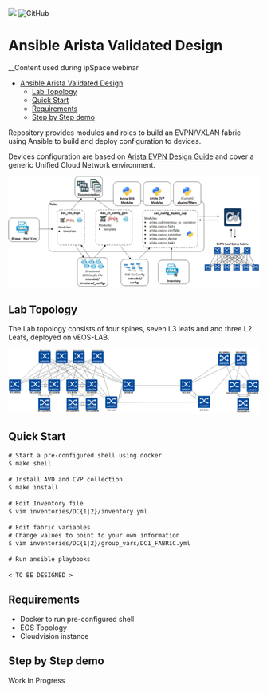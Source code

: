 ![](https://img.shields.io/badge/Arista-EOS%20Automation-blue) ![GitHub](https://img.shields.io/github/license/aristanetworks/ansible-avd)

# Ansible Arista Validated Design

__Content used during ipSpace webinar

<!-- @import "[TOC]" {cmd="toc" depthFrom=1 depthTo=6 orderedList=false} -->

<!-- code_chunk_output -->

- [Ansible Arista Validated Design](#ansible-arista-validated-design)
  - [Lab Topology](#lab-topology)
  - [Quick Start](#quick-start)
  - [Requirements](#requirements)
  - [Step by Step demo](#step-by-step-demo)

<!-- /code_chunk_output -->

Repository provides modules and roles to build an EVPN/VXLAN fabric using Ansible to build and deploy configuration to devices.

Devices configuration are based on [Arista EVPN Design Guide](https://www.arista.com/en/solutions/design-guides) and cover a generic Unified Cloud Network environment.

![arista-bgp-evpn-fabric](medias/evpn-deploy-cvp.gif)

## Lab Topology

The Lab topology consists of four spines, seven L3 leafs and and three L2 Leafs, deployed on vEOS-LAB.

![Lab Topology](medias/topology.gif)

## Quick Start

```shell
# Start a pre-configured shell using docker
$ make shell

# Install AVD and CVP collection
$ make install

# Edit Inventory file
$ vim inventories/DC{1|2}/inventory.yml

# Edit fabric variables
# Change values to point to your own information
$ vim inventories/DC{1|2}/group_vars/DC1_FABRIC.yml

# Run ansible playbooks

< TO BE DESIGNED >

```

## Requirements

- Docker to run pre-configured shell
- EOS Topology
- Cloudvision instance

## Step by Step demo

Work In Progress
